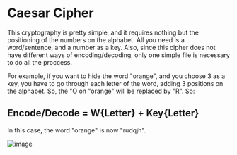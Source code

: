 # Caesar Cipher

This cryptography is pretty simple, and it requires nothing but the positioning of the numbers on the alphabet. All you need is a word/sentence, and a number as a key. Also, since
this cipher does not have different ways of encoding/decoding, only one simple file is necessary to do all the proccess.

For example, if you want to hide the word "orange", and you choose 3 as a key, you have to go through each letter of the word, adding 3 positions on the alphabet. So, the
"O on "orange" will be replaced by "R". So:

## Encode/Decode = W{Letter} + Key{Letter}

In this case, the word "orange" is now "rudqjh".

![image](https://user-images.githubusercontent.com/61850743/150044956-31495810-6a10-4d07-8743-cb946abd5119.png)
